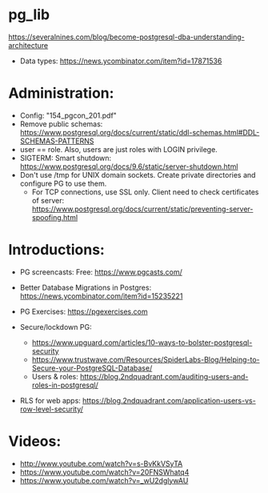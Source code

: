 # pg\_lib

https://severalnines.com/blog/become-postgresql-dba-understanding-architecture

* Data types: https://news.ycombinator.com/item?id=17871536

# Administration:
* Config: "154\_pgcon\_201.pdf"
* Remove public schemas:
  https://www.postgresql.org/docs/current/static/ddl-schemas.html#DDL-SCHEMAS-PATTERNS
* user == role. Also, users are just roles with LOGIN privilege.
* SIGTERM: Smart shutdown: https://www.postgresql.org/docs/9.6/static/server-shutdown.html
* Don't use /tmp for UNIX domain sockets. Create private directories and configure PG to use them.
  * For TCP connections, use SSL only. Client need to check certificates of server:
    https://www.postgresql.org/docs/current/static/preventing-server-spoofing.html

# Introductions:
* PG screencasts: Free: https://www.pgcasts.com/
* Better Database Migrations in Postgres: https://news.ycombinator.com/item?id=15235221
* PG Exercises: https://pgexercises.com
* Secure/lockdown PG:
  * https://www.upguard.com/articles/10-ways-to-bolster-postgresql-security
  * https://www.trustwave.com/Resources/SpiderLabs-Blog/Helping-to-Secure-your-PostgreSQL-Database/
  * Users & roles: https://blog.2ndquadrant.com/auditing-users-and-roles-in-postgresql/

* RLS for web apps: https://blog.2ndquadrant.com/application-users-vs-row-level-security/


# Videos:
* http://www.youtube.com/watch?v=s-BvKkVSyTA
* https://www.youtube.com/watch?v=20FNSWhatq4
* https://www.youtube.com/watch?v=_wU2dglywAU
